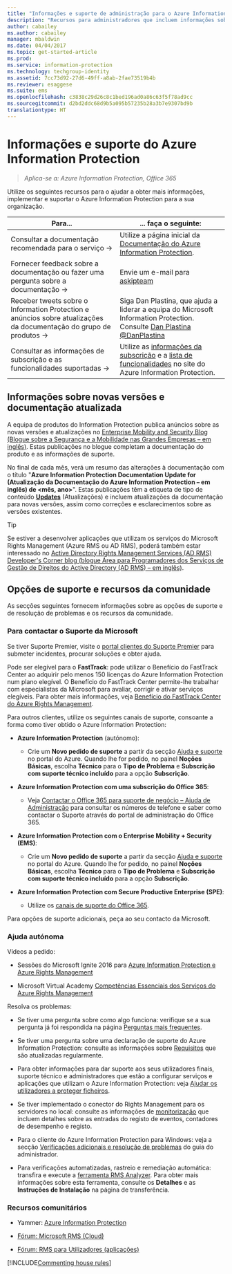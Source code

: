```yaml
---
title: "Informações e suporte de administração para o Azure Information Protection"
description: "Recursos para administradores que incluem informações sobre novas versões, opções de suporte e como contactar a Microsoft para reportar um problema."
author: cabailey
ms.author: cabailey
manager: mbaldwin
ms.date: 04/04/2017
ms.topic: get-started-article
ms.prod: 
ms.service: information-protection
ms.technology: techgroup-identity
ms.assetid: 7cc73d92-27d6-49ff-a8ab-2fae73519b4b
ms.reviewer: esaggese
ms.suite: ems
ms.openlocfilehash: c3838c29d26c8c1bed196ad0a86c63f5f78ad9cc
ms.sourcegitcommit: d2bd2ddc68d9b5a095b57235b28a3b7e9307bd9b
translationtype: HT
---
```

# <a name="information-and-support-for-azure-information-protection"></a>Informações e suporte do Azure Information Protection

>*Aplica-se a: Azure Information Protection, Office 365*

Utilize os seguintes recursos para o ajudar a obter mais informações, implementar e suportar o Azure Information Protection para a sua organização.

|Para...|... faça o seguinte:|
|----------------|---------------|
|Consultar a documentação recomendada para o serviço →|Utilize a página inicial da [Documentação do Azure Information Protection](https://docs.microsoft.com/information-protection/).|
|Fornecer feedback sobre a documentação ou fazer uma pergunta sobre a documentação →|Envie um e-mail para [askipteam](mailto:%20askipteam@microsoft.com?subject=Documentation%20feedback)|
|Receber tweets sobre o Information Protection e anúncios sobre atualizações da documentação do grupo de produtos →|Siga Dan Plastina, que ajuda a liderar a equipa do Microsoft Information Protection. Consulte [Dan Plastina @DanPlastina](https://twitter.com/DanPlastina)|
|Consultar as informações de subscrição e as funcionalidades suportadas →|Utilize as [informações da subscrição](https://www.microsoft.com/en-us/cloud-platform/azure-information-protection-pricing) e a [lista de funcionalidades](https://www.microsoft.com/en-us/cloud-platform/azure-information-protection-features) no site do Azure Information Protection.|


## <a name="information-about-new-releases-and-updated-documentation"></a>Informações sobre novas versões e documentação atualizada
A equipa de produtos do Information Protection publica anúncios sobre as novas versões e atualizações no [Enterprise Mobility and Security Blog (Blogue sobre a Segurança e a Mobilidade nas Grandes Empresas – em inglês)](https://blogs.technet.microsoft.com/enterprisemobility/?product=azure-information-protection,azure-rights-management-services). Estas publicações no blogue completam a documentação do produto e as informações de suporte.

No final de cada mês, verá um resumo das alterações à documentação com o título "**Azure Information Protection Documentation Update for (Atualização da Documentação do Azure Information Protection – em inglês) de \<mês, ano>**". Estas publicações têm a etiqueta de tipo de conteúdo [**Updates**](https://blogs.technet.microsoft.com/enterprisemobility/?product=azure-information-protection,azure-rights-management-services&content-type=updates) (Atualizações) e incluem atualizações da documentação para novas versões, assim como correções e esclarecimentos sobre as versões existentes.

> [!TIP]
> Se estiver a desenvolver aplicações que utilizam os serviços do Microsoft Rights Management (Azure RMS ou AD RMS), poderá também estar interessado no [Active Directory Rights Management Services (AD RMS) Developer's Corner blog (blogue Área para Programadores dos Serviços de Gestão de Direitos do Active Directory (AD RMS) – em inglês)](https://blogs.msdn.microsoft.com/rms/).

## <a name="support-options-and-community-resources"></a>Opções de suporte e recursos da comunidade
As secções seguintes fornecem informações sobre as opções de suporte e de resolução de problemas e os recursos da comunidade.

### <a name="to-contact-microsoft-support"></a>Para contactar o Suporte da Microsoft

Se tiver Suporte Premier, visite o [portal clientes do Suporte Premier](https://premier.microsoft.com/) para submeter incidentes, procurar soluções e obter ajuda.

Pode ser elegível para o **FastTrack**: pode utilizar o Benefício do FastTrack Center ao adquirir pelo menos 150 licenças do Azure Information Protection num plano elegível. O Benefício do FastTrack Center permite-lhe trabalhar com especialistas da Microsoft para avaliar, corrigir e ativar serviços elegíveis. Para obter mais informações, veja [Benefício do FastTrack Center do Azure Rights Management](/enterprise-mobility-security/Solutions/enterprise-mobility-fasttrack-program).

Para outros clientes, utilize os seguintes canais de suporte, consoante a forma como tiver obtido o Azure Information Protection:

- **Azure Information Protection** (autónomo): 
    - Crie um **Novo pedido de suporte** a partir da secção [Ajuda e suporte](https://portal.azure.com/#blade/Microsoft_Azure_Support/HelpAndSupportBlade) no portal do Azure. Quando lhe for pedido, no painel **Noções Básicas**, escolha **Técnico** para o **Tipo de Problema** e **Subscrição com suporte técnico incluído** para a opção **Subscrição**.
    
- **Azure Information Protection com uma subscrição do Office 365**: 
    - Veja [Contactar o Office 365 para suporte de negócio – Ajuda de Administração](https://support.office.com/article/Contact-Office-365-for-business-support-Admin-Help-32a17ca7-6fa0-4870-8a8d-e25ba4ccfd4b) para consultar os números de telefone e saber como contactar o Suporte através do portal de administração do Office 365. 
    
- **Azure Information Protection com o Enterprise Mobility + Security (EMS)**: 
    - Crie um **Novo pedido de suporte** a partir da secção [Ajuda e suporte](https://portal.azure.com/#blade/Microsoft_Azure_Support/HelpAndSupportBlade) no portal do Azure. Quando lhe for pedido, no painel **Noções Básicas**, escolha **Técnico** para o **Tipo de Problema** e **Subscrição com suporte técnico incluído** para a opção **Subscrição**.
    
- **Azure Information Protection com Secure Productive Enterprise (SPE)**: 
    - Utilize os [canais de suporte do Office 365](https://support.office.com/article/Contact-Office-365-for-business-support-Admin-Help-32a17ca7-6fa0-4870-8a8d-e25ba4ccfd4b).

Para opções de suporte adicionais, peça ao seu contacto da Microsoft. 

### <a name="self-help"></a>Ajuda autónoma

Vídeos a pedido:

- Sessões do Microsoft Ignite 2016 para [Azure Information Protection e Azure Rights Management](https://myignite.microsoft.com/videos?f=%5B%7B%22name%22:%22Azure%20Rights%20Management%22,%22facetName%22:%22products%22%7D,%7B%22name%22:%22Azure%20Information%20Protection%22,%22facetName%22:%22products%22%7D%5D)

- Microsoft Virtual Academy [Competências Essenciais dos Serviços do Azure Rights Management](https://mva.microsoft.com/en-us/training-courses/azure-rights-management-services-core-skills-10500?l=QLoxMwuCB_1805094681)

Resolva os problemas:

- Se tiver uma pergunta sobre como algo funciona: verifique se a sua pergunta já foi respondida na página [Perguntas mais frequentes](faqs.md).

- Se tiver uma pergunta sobre uma declaração de suporte do Azure Information Protection: consulte as informações sobre [Requisitos](requirements-azure-rms.md) que são atualizadas regularmente.

- Para obter informações para dar suporte aos seus utilizadores finais, suporte técnico e administradores que estão a configurar serviços e aplicações que utilizam o Azure Information Protection: veja [Ajudar os utilizadores a proteger ficheiros](../deploy-use/help-users.md).

- Se tiver implementado o conector do Rights Management para os servidores no local: consulte as informações de [monitorização](../deploy-use/monitor-rms-connector.md) que incluem detalhes sobre as entradas do registo de eventos, contadores de desempenho e registo.

- Para o cliente do Azure Information Protection para Windows: veja a secção [Verificações adicionais e resolução de problemas](../rms-client/client-admin-guide.md#additional-checks-and-troubleshooting) do guia do administrador.

- Para verificações automatizadas, rastreio e remediação automática: transfira e execute a [ferramenta RMS Analyzer](http://www.microsoft.com/en-us/download/details.aspx?id=46437). Para obter mais informações sobre esta ferramenta, consulte os **Detalhes** e as **Instruções de Instalação** na página de transferência. 

### <a name="community-resources"></a>Recursos comunitários

-   Yammer: [Azure Information Protection](https://www.yammer.com/AskIPTeam)

-   [Fórum: Microsoft RMS (Cloud)](https://social.technet.microsoft.com/Forums/en-US/home?forum=rmscloud)

-   [Fórum: RMS para Utilizadores (aplicações)](https://social.technet.microsoft.com/Forums/en-US/home?forum=rmsapps)

[!INCLUDE[Commenting house rules](../includes/houserules.md)]
